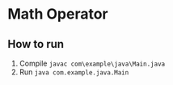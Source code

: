 # Math Operator

## How to run

1. Compile `javac com\example\java\Main.java`
2. Run `java com.example.java.Main`
